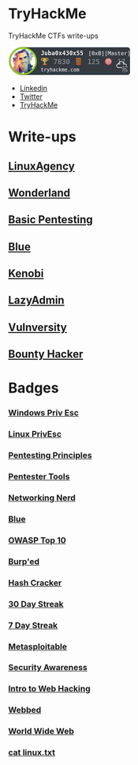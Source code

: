 # TryHackMe
TryHackMe CTFs write-ups

<!-- <img src="https://tryhackme-badges.s3.amazonaws.com/Juba0x430x55.png" alt="TryHackMe Badge" hight=200 width=600> -->

![Profile Badge](images/Profile.png)
<!-- <script src="https://tryhackme.com/badge/724560"></script> -->
 
- [Linkedin](https://www.linkedin.com/in/juba0x00/)
- [Twitter](https://twitter.com/juba0x00/)
- [TryHackMe](https://tryhackme.com/p/Juba0x430x55)


# Write-ups 
## [LinuxAgency](Linux-Agency/README.md)  
## [Wonderland](Wonderland/README.md)  
## [Basic Pentesting](Basic-Pentesting/README.md)  
## [Blue](Blue/README.md)  
## [Kenobi](Kenobi/README.md)  
## [LazyAdmin](LazyAdmin/README.md)  
## [Vulnversity](Vulnversity/README.md) 
## [Bounty Hacker](Bounty-Hacker/README.md) 

# Badges
### [Windows Priv Esc](https://tryhackme.com/Juba0x430x55/badges/win-priv-esc)  
### [Linux PrivEsc](https://tryhackme.com/Juba0x430x55/badges/linux-privesc)  
### [Pentesting Principles](https://tryhackme.com/Juba0x430x55/badges/intro-to-pentesting)  
### [Pentester Tools](https://tryhackme.com/Juba0x430x55/badges/pentestingtools)  
### [Networking Nerd](https://tryhackme.com/Juba0x430x55/badges/network-fundamentals)  
### [Blue](https://tryhackme.com/Juba0x430x55/badges/blue)  
### [OWASP Top 10](https://tryhackme.com/Juba0x430x55/badges/owasp-10)  
### [Burp'ed](https://tryhackme.com/Juba0x430x55/badges/burped)  
### [Hash Cracker](https://tryhackme.com/Juba0x430x55/badges/hash-cracker)  
### [30 Day Streak](https://tryhackme.com/Juba0x430x55/badges/30-day-streak)  
### [7 Day Streak](https://tryhackme.com/Juba0x430x55/badges/7-day-streak)  
### [Metasploitable](https://tryhackme.com/Juba0x430x55/badges/metasploitable)  
### [Security Awareness](https://tryhackme.com/Juba0x430x55/badges/security-awareness)
### [Intro to Web Hacking](https://tryhackme.com/Juba0x430x55/badges/intro-to-web-hacking)  
### [Webbed](https://tryhackme.com/Juba0x430x55/badges/web-fund)  
### [World Wide Web](https://tryhackme.com/Juba0x430x55/badges/world-wide-web)  
### [cat linux.txt](https://tryhackme.com/Juba0x430x55/badges/terminaled)  

